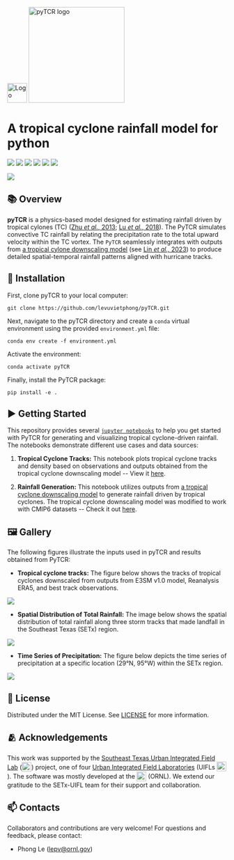 <p float="left">
<img src="notebooks/images/logo.png" alt="Logo" width="45">
<img src="notebooks/images/pyTCR.png" alt="pyTCR logo" width="220px">
</p>

# A tropical cyclone rainfall model for python

![](https://img.shields.io/github/license/levuvietphong/pyTCR)
![](https://img.shields.io/github/issues/levuvietphong/pyTCR)
![](https://img.shields.io/github/forks/levuvietphong/pyTCR)
![](https://img.shields.io/github/last-commit/levuvietphong/pyTCR)
![](https://img.shields.io/github/downloads/levuvietphong/pyTCR/total)
![](https://img.shields.io/github/v/release/levuvietphong/pyTCR)

![](notebooks/images/Intro-hurricane.gif)

## :books: Overview
**pyTCR** is a physics-based model designed for estimating rainfall driven by tropical cylones (TC) ([Zhu *et al.*, 2013](https://agupubs.onlinelibrary.wiley.com/doi/full/10.1002/2013GL058284); [Lu *et al.*, 2018](https://journals.ametsoc.org/view/journals/atsc/75/7/jas-d-17-0264.1.xml)). The PyTCR simulates convective TC rainfall by relating the precipitation rate to the total upward velocity within the TC vortex. The `PyTCR` seamlessly integrates with outputs from [a tropical cylone downscaling model](https://github.com/linjonathan/tropical_cyclone_risk) (see [Lin *et al.,* 2023](https://agupubs.onlinelibrary.wiley.com/doi/full/10.1029/2023MS003686)) to produce detailed spatial-temporal rainfall patterns aligned with hurricane tracks.

## :wrench: Installation

First, clone pyTCR to your local computer:

```shell
git clone https://github.com/levuvietphong/pyTCR.git
```

Next, navigate to the pyTCR directory and create a `conda` virtual environment using the provided `environment.yml` file:
```shell
conda env create -f environment.yml
```

Activate the environment:
```shell
conda activate pyTCR
```

Finally, install the PyTCR package:
```shell
pip install -e .
```

## :arrow_forward: Getting Started
This repository provides several [`jupyter notebooks`](https://github.com/levuvietphong/pyTCR/tree/main/notebooks) to help you get started with PyTCR for generating and visualizing tropical cyclone-driven rainfall. The notebooks demonstrate different use cases and data sources:
1. **Tropical Cyclone Tracks:** This notebook plots tropical cyclone tracks and density based on observations and outputs obtained from the tropical cyclone downscaling model -- View it [here](./notebooks/ex1_tropical_cyclone_tracks.ipynb).

2. **Rainfall Generation:** This notebook utilizes outputs from [a tropical cyclone downscaling model](https://github.com/linjonathan/tropical_cyclone_risk) to generate rainfall driven by tropical cyclones. The tropical cyclone downscaling model was modified to work with CMIP6 datasets -- Check it out [here](./notebooks/ex2_rainfall_generation.ipynb).


## :framed_picture: Gallery
The following figures illustrate the inputs used in pyTCR and results obtained from PyTCR:

- **Tropical cyclone tracks:** The figure below shows the tracks of tropical cyclones downscaled from outputs from E3SM v1.0 model, Reanalysis ERA5, and best track observations.

![](notebooks/images/hurricane_tracks.gif)

- **Spatial Distribution of Total Rainfall:** The image below shows the spatial distribution of total rainfall along three storm tracks that made landfall in the Southeast Texas (SETx) region.

![](notebooks/images/cumulative_rain_3storms.png)

- **Time Series of Precipitation:** The figure below depicts the time series of precipitation at a specific location (29°N, 95°W) within the SETx region.

![](notebooks/images/rainfall_timeseries.png)


## :page_facing_up: License
Distributed under the MIT License. See [LICENSE](LICENSE) for more information.


## :people_hugging: Acknowledgements
This work was supported by the [Southeast Texas Urban Integrated Field Lab](https://setx-uifl.org/) (<img src="https://setx-uifl.org/wp-content/uploads/2023/08/SETx-URBAN-IFL-Logo-Full-Color-Final-300x109.png" height="22" style="vertical-align: -5px" />) project, one of four [Urban Integrated Field Laboratories](https://ess.science.energy.gov/urban-ifls/) (UIFLs <img src="https://ess.science.energy.gov/urban-ifls/wp-content/uploads/sites/2/2023/04/UIFL-logo-final.jpg" height="22" style="vertical-align: -4px" />). The software was mostly developed at the <img src="https://map.ornl.org/art/logo.png" height="22" style="vertical-align: -6px"/> (ORNL). We extend our gratitude to the SETx-UIFL team for their support and collaboration.


## :mailbox: Contacts
Collaborators and contributions are very welcome! For questions and feedback, please contact:
- Phong Le (lepv@ornl.gov)